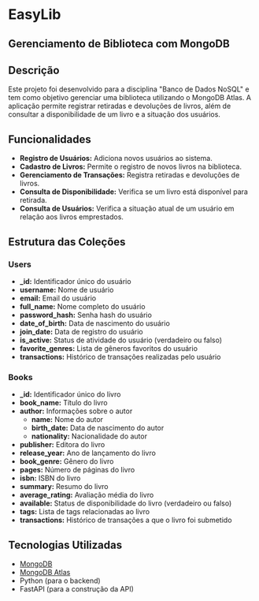 # EasyLib
## Gerenciamento de Biblioteca com MongoDB

## Descrição

Este projeto foi desenvolvido para a disciplina "Banco de Dados NoSQL" e tem como objetivo gerenciar uma biblioteca utilizando o MongoDB Atlas. A aplicação permite registrar retiradas e devoluções de livros, além de consultar a disponibilidade de um livro e a situação dos usuários.

## Funcionalidades

- **Registro de Usuários:** Adiciona novos usuários ao sistema.
- **Cadastro de Livros:** Permite o registro de novos livros na biblioteca.
- **Gerenciamento de Transações:** Registra retiradas e devoluções de livros.
- **Consulta de Disponibilidade:** Verifica se um livro está disponível para retirada.
- **Consulta de Usuários:** Verifica a situação atual de um usuário em relação aos livros emprestados.

## Estrutura das Coleções

### Users
- **_id:** Identificador único do usuário
- **username:** Nome de usuário
- **email:** Email do usuário
- **full_name:** Nome completo do usuário
- **password_hash:** Senha hash do usuário
- **date_of_birth:** Data de nascimento do usuário
- **join_date:** Data de registro do usuário
- **is_active:** Status de atividade do usuário (verdadeiro ou falso)
- **favorite_genres:** Lista de gêneros favoritos do usuário
- **transactions:** Histórico de transações realizadas pelo usuário

### Books
- **_id:** Identificador único do livro
- **book_name:** Título do livro
- **author:** Informações sobre o autor
  - **name:** Nome do autor
  - **birth_date:** Data de nascimento do autor
  - **nationality:** Nacionalidade do autor
- **publisher:** Editora do livro
- **release_year:** Ano de lançamento do livro
- **book_genre:** Gênero do livro
- **pages:** Número de páginas do livro
- **isbn:** ISBN do livro
- **summary:** Resumo do livro
- **average_rating:** Avaliação média do livro
- **available:** Status de disponibilidade do livro (verdadeiro ou falso)
- **tags:** Lista de tags relacionadas ao livro
- **transactions:** Histórico de transações a que o livro foi submetido

## Tecnologias Utilizadas

- [MongoDB](https://www.mongodb.com/)
- [MongoDB Atlas](https://www.mongodb.com/cloud/atlas)
- Python (para o backend)
- FastAPI (para a construção da API)
